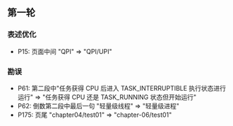 ## 第一轮

### 表述优化
- P15: 页面中间 "QPI" => "QPI/UPI"

### 勘误
- P61: 第二段中"任务获得 CPU 后进入 TASK_INTERRUPTIBLE 执行状态进行运行" => "任务获得 CPU 还是 TASK_RUNNING 状态但开始运行"
- P62: 倒数第二段中最后一句 "轻量级线程" => "轻量级进程"
- P175: 页尾 "chapter04/test01" =>  "chapter-06/test01"


